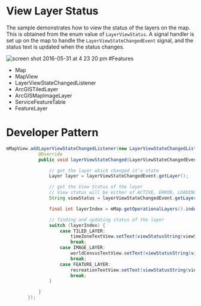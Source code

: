 # View Layer Status
The sample demonstrates how to view the status of the layers on the map. This is obtained from the enum value of ```LayerViewStatus```. A signal handler is set up on the map to handle the ```LayerViewStateChangedEvent``` signal, and the status text is updated when the status changes.

![screen shot 2016-05-31 at 4 23 20 pm](https://cloud.githubusercontent.com/assets/12448081/15693690/1f10dc52-274c-11e6-92db-fbe1689f856d.png)
#Features

* Map
* MapView
* LayerViewStateChangedListener
* ArcGISTiledLayer
* ArcGISMapImageLayer
* ServiceFeatureTable
* FeatureLayer

# Developer Pattern

```java
mMapView.addLayerViewStateChangedListener(new LayerViewStateChangedListener() {
            @Override
            public void layerViewStateChanged(LayerViewStateChangedEvent layerViewStateChangedEvent) {

                // get the layer which changed it's state
                Layer layer = layerViewStateChangedEvent.getLayer();

                // get the View Status of the layer
                // View status will be either of ACTIVE, ERROR, LOADING, NOT_VISIBLE, OUT_OF_SCALE, UNKNOWN
                String viewStatus = layerViewStateChangedEvent.getLayerViewStatus().iterator().next().toString();

                final int layerIndex = mMap.getOperationalLayers().indexOf(layer);

                // finding and updating status of the layer
                switch (layerIndex) {
                    case TILED_LAYER:
                        timeZoneTextView.setText(viewStatusString(viewStatus));
                        break;
                    case IMAGE_LAYER:
                        worldCensusTextView.setText(viewStatusString(viewStatus));
                        break;
                    case FEATURE_LAYER:
                        recreationTextView.setText(viewStatusString(viewStatus));
                        break;
                }

            }
        });
```
